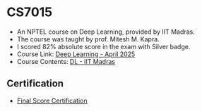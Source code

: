 # CS7015
- An NPTEL course on Deep Learning, provided by IIT Madras.
- The course was taught by prof. Mitesh M. Kapra.
- I scored 82% absolute score in the exam with Silver badge.
- Course Link: [Deep Learning - April 2025](https://onlinecourses.nptel.ac.in/noc25_cs21/preview)
- Course Contents: [DL - IIT Madras](https://www.cse.iitm.ac.in/~miteshk/CS6910.html)

## Certification
- [Final Score Certification](https://drive.google.com/file/d/1qCZ9JBWILkjVC2tAQUS1JxHh_DW0ARuz/view?usp=sharing)
